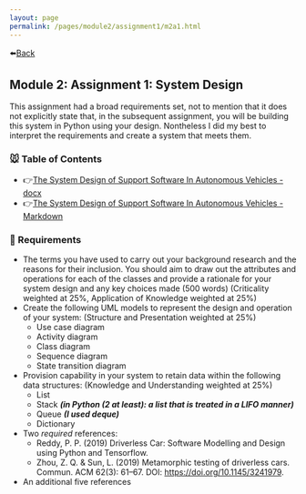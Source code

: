 ```yaml
---
layout: page
permalink: /pages/module2/assignment1/m2a1.html
---
```


⬅️[Back](/pages/module2.html)

## Module 2: Assignment 1: System Design

This assignment had a broad requirements set, not to mention that it does not explicitly state that, in the subsequent assignment, you will be building this system in Python using your design. Nontheless I did my best to interpret the requirements and create a system that meets them.

### 🐭 Table of Contents

- 👉[The System Design of Support Software In Autonomous Vehicles - docx](./the-system-design-of-support-software-in-autonomous-vehicles-tw.docx)
- 👉[The System Design of Support Software In Autonomous Vehicles - Markdown](/pages/module2/assignment1/the-system-design-of-support-software-in-autonomous-vehicles.html)

### 📝 Requirements

- The terms you have used to carry out your background research and the reasons for their inclusion. You should aim to draw out the attributes and operations for each of the classes and provide a rationale for your system design and any key choices made (500 words) (Criticality weighted at 25%, Application of Knowledge weighted at 25%)
- Create the following UML models to represent the design and operation of your system: (Structure and Presentation weighted at 25%)
  - Use case diagram
  - Activity diagram
  - Class diagram
  - Sequence diagram
  - State transition diagram
- Provision capability in your system to retain data within the following data structures: (Knowledge and Understanding weighted at 25%)
  - List
  - Stack **_(in Python (2 at least): a list that is treated in a LIFO manner)_**
  - Queue **_(I used deque)_**
  - Dictionary
- Two _required_ references:
  - Reddy, P. P. (2019) Driverless Car: Software Modelling and Design using Python and Tensorflow.
  - Zhou, Z. Q. & Sun, L. (2019) Metamorphic testing of driverless cars. Commun. ACM 62(3): 61–67. DOI: https://doi.org/10.1145/3241979.
- An additional five references
